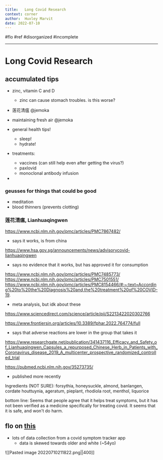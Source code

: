 ```yaml
---
title:   Long Covid Research
context: corner
author:  Huxley Marvit
date: 2022-07-10
---
```


#flo #ref
#disorganized #incomplete

***


# Long Covid Research

## accumulated tips
- zinc, vitamin C and D
	- zinc can cause stomach troubles. is this worse?

-  莲花清瘟 @jemoka
- maintaining fresh air @jemoka 
- general health tips!
	- sleep! 
	- hydrate!
	

- treatments:
	- vaccines (can still help even after getting the virus?)
	- paxlovid
	- monoclonal antibody infusion
- 

### geusses for things that could be good
- meditation
- blood thinners (prevents clotting)


###  莲花清瘟, Lianhuaqingwen
https://www.ncbi.nlm.nih.gov/pmc/articles/PMC7867482/
- says it works, is from china 

https://www.hsa.gov.sg/announcements/news/advisorycovid-lianhuaqingwen
- says no evidence that it works, but has approved it for consumption

https://www.ncbi.nlm.nih.gov/pmc/articles/PMC7485773/
https://www.ncbi.nlm.nih.gov/pmc/articles/PMC7501551/
https://www.ncbi.nlm.nih.gov/pmc/articles/PMC8154466/#:~:text=According%20to%20the%20Diagnosis%20and,the%20treatment%20of%20COVID-19.
- meta analysis, but idk about these

https://www.sciencedirect.com/science/article/pii/S2213422020302766


https://www.frontiersin.org/articles/10.3389/fphar.2022.764774/full 
- says that adverse reactions are lower in the group that takes it

https://www.researchgate.net/publication/341437116_Efficacy_and_Safety_of_Lianhuaqingwen_Capsules_a_repurposed_Chinese_Herb_in_Patients_with_Coronavirus_disease_2019_A_multicenter_prospective_randomized_controlled_trial


https://pubmed.ncbi.nlm.nih.gov/35273735/
- published more recently


Ingredients (NOT SURE):
forsythia, honeysuckle, almond, banlangen, cordate houttuynia, ageratum, pieplant, rhodiola root, menthol, liquorice

bottom line:
Seems that people agree that it helps treat symptoms, but it has not been verified as a medicine specifically for treating covid. 
It seems that it is safe, and won't do harm.


## flo on [this](https://www.youtube.com/watch?v=AXY6QUdMSIY)

- lots of data collection from a covid symptom tracker app
	- data is skewed towards older and white (~54yo)

![[Pasted image 20220710211822.png||400]]
















































